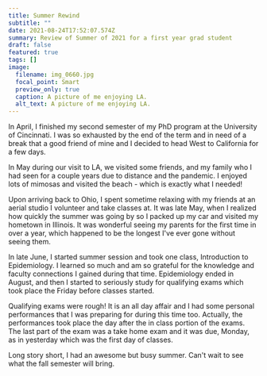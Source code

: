 ```yaml
---
title: Summer Rewind
subtitle: ""
date: 2021-08-24T17:52:07.574Z
summary: Review of Summer of 2021 for a first year grad student
draft: false
featured: true
tags: []
image:
  filename: img_0660.jpg
  focal_point: Smart
  preview_only: true
  caption: A picture of me enjoying LA.
  alt_text: A picture of me enjoying LA.
---
```

In April, I finished my second semester of my PhD program at the University of Cincinnati. I was so exhausted by the end of the term and in need of a break that a good friend of mine and I decided to head West to California for a few days. 

In May during our visit to LA, we visited some friends, and my family who I had seen for a couple years due to distance and the pandemic. I enjoyed lots of mimosas and visited the beach - which is exactly what I needed! 

Upon arriving back to Ohio, I spent sometime relaxing with my friends at an aerial studio I volunteer and take classes at. It was late May, when I realized how quickly the summer was going by so I packed up my car and visited my hometown in Illinois. It was wonderful seeing my parents for the first time in over a year, which happened to be the longest I've ever gone without seeing them. 

In late June, I started summer session and took one class, Introduction to Epidemiology.  I learned so much and am so grateful for the knowledge and faculty connections I gained during that time. Epidemiology ended in August, and then I started to seriously study for qualifying exams which took place the Friday before classes started. 

Qualifying exams were rough! It is an all day affair and I had some personal performances that I was preparing for during this time too. Actually, the performances took place the day after the in class portion of the exams. The last part of the exam was a take home exam and it was due, Monday, as in yesterday which was the first day of classes. 

Long story short, I had an awesome but busy summer. Can't wait to see what the fall semester will bring.



